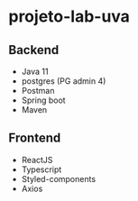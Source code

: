 # projeto-lab-uva

## Backend
- Java 11
- postgres (PG admin 4)
- Postman
- Spring boot
- Maven

## Frontend
- ReactJS
- Typescript
- Styled-components
- Axios
